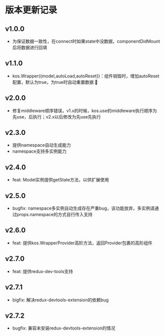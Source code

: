 # 版本更新记录

## v1.0.0

* 为保证数据一致性，在connect时如果state中没数据，componentDidMount后将数据进行回填

## v1.1.0
* kos.Wrapper({model,autoLoad,autoReset})：组件销毁时，增加autoReset配置，默认为true，为true时自动重置数据

## v2.0.0
* 修复middleware顺序错误，v1.x的时候，kos.use的middleware执行顺序为先use，后执行；v2.x以后修改为先use先执行


## v2.3.0
* 提供namespace自动生成能力
* namespace支持多实例能力

## v2.4.0
* feat: Model实例提供getState方法，以供扩展使用


## v2.5.0
* bugfix: namespace多实例自动生成存在严重bug，该功能放弃，多实例请通过props.namespace的方式自行传入支持



## v2.6.0
* feat: 提供kos.WrapperProvider高阶方法，返回Provider包裹的高阶组件



## v2.7.0
* feat: 提供redux-dev-tools支持

## v2.7.1
* bigfix: 解决redux-devtools-extension的依赖bug

## v2.7.2
* bugfix: 兼容未安装redux-devtools-extension的情况
